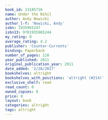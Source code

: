 ```yaml
---
book_id: 13185716
name: Under the Nihil
author: Andy Nowicki
author_l-f: 'Nowicki, Andy'
isbn: 1935965247
isbn13: 9781935965244
my_rating: 0
average_rating: 4.2
publisher: 'Counter-Currents'
binding: Paperback
number_of_pages: 110
year_published: 2011
original_publication_year: 2011
date_added: '2/28/2017'
bookshelves: altright
bookshelves_with_positions: 'altright (#214)'
exclusive_shelf: read
read_count: 0
owned_copies: 0
price: 0
layout: book
categories: altright
tags: altright
---
```

